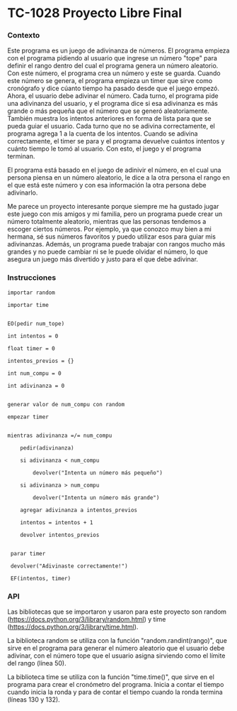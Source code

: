 # TC-1028 Proyecto Libre Final
### Contexto
Este programa es un juego de adivinanza de números. El programa empieza con el programa pidiendo al usuario que ingrese un número "tope" para definir el rango dentro del cual el programa genera un número aleatorio. Con este número, el programa crea un número y este se guarda. Cuando este número se genera, el programa empieza un timer que sirve como cronógrafo y dice cúanto tiempo ha pasado desde que el juego empezó. Ahora, el usuario debe adivinar el número. Cada turno, el programa pide una adivinanza del usuario, y el programa dice si esa adivinanza es más grande o más pequeña que el número que se generó aleatoriamente. También muestra los intentos anteriores en forma de lista para que se pueda guiar el usuario. Cada turno que no se adivina correctamente, el programa agrega 1 a la cuenta de los intentos. Cuando se adivina correctamente, el timer se para y el programa devuelve cuántos intentos y cuánto tiempo le tomó al usuario. Con esto, el juego y el programa terminan.

El programa está basado en el juego de adinivir el número, en el cual una persona piensa en un número aleatorio, le dice a la otra persona el rango en el que está este número y con esa información la otra persona debe adivinarlo. 

Me parece un proyecto interesante porque siempre me ha gustado jugar este juego con mis amigos y mi familia, pero un programa puede crear un número totalmente aleatorio, mientras que las personas tendemos a escoger ciertos números. Por ejemplo, ya que conozco muy bien a mi hermana, sé sus números favoritos y puedo utilizar esos para guiar mis adivinanzas. Además, un programa puede trabajar con rangos mucho más grandes y no puede cambiar ni se le puede olvidar el número, lo que asegura un juego más divertido y justo para el que debe adivinar.

### Instrucciones
    importar random

    importar time 


    EO(pedir num_tope)

    int intentos = 0

    float timer = 0

    intentos_previos = {}

    int num_compu = 0

    int adivinanza = 0


    generar valor de num_compu con random

    empezar timer


    mientras adivinanza =/= num_compu

        pedir(adivinanza)
    
        si adivinanza < num_compu
    
            devolver("Intenta un número más pequeño")
        
        si adivinanza > num_compu
    
            devolver("Intenta un número más grande")
        
        agregar adivinanza a intentos_previos
    
        intentos = intentos + 1
     
        devolver intentos_previos

 
     parar timer
 
     devolver("Adivinaste correctamente!")
 
     EF(intentos, timer)
     
 ### API
Las bibliotecas que se importaron y usaron para este proyecto son random (https://docs.python.org/3/library/random.html) y time (https://docs.python.org/3/library/time.html). 

La biblioteca random se utiliza con la función "random.randint(rango)", que sirve en el programa para generar el número aleatorio que el usuario debe adivinar, con el número tope que el usuario asigna sirviendo como el límite del rango (línea 50). 

La biblioteca time se utiliza con la función "time.time()", que sirve en el programa para crear el cronómetro del programa. Inicia a contar el tiempo cuando inicia la ronda y para de contar el tiempo cuando la ronda termina (líneas 130 y 132).  

